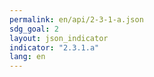 ```yaml
---
permalink: en/api/2-3-1-a.json
sdg_goal: 2
layout: json_indicator
indicator: "2.3.1.a"
lang: en
---
```

